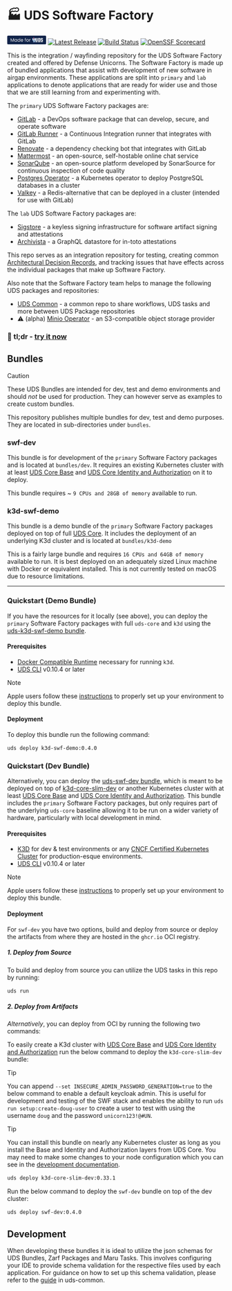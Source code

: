 # 🏭 UDS Software Factory

[<img alt="Made for UDS" src="https://raw.githubusercontent.com/defenseunicorns/uds-common/refs/heads/main/docs/assets/made-for-uds.svg" height="20px"/>](https://github.com/defenseunicorns/uds-core)
[![Latest Release](https://img.shields.io/github/v/release/defenseunicorns/uds-software-factory)](https://github.com/defenseunicorns/uds-software-factory/releases)
[![Build Status](https://img.shields.io/github/actions/workflow/status/defenseunicorns/uds-software-factory/release.yaml)](https://github.com/defenseunicorns/uds-software-factory/release.yaml)
[![OpenSSF Scorecard](https://api.securityscorecards.dev/projects/github.com/defenseunicorns/uds-software-factory/badge)](https://api.securityscorecards.dev/projects/github.com/defenseunicorns/uds-software-factory)

This is the integration / wayfinding repository for the UDS Software Factory created and offered by Defense Unicorns.  The Software Factory is made up of bundled applications that assist with development of new software in airgap environments.  These applications are split into `primary` and `lab` applications to denote applications that are ready for wider use and those that we are still learning from and experimenting with.

The `primary` UDS Software Factory packages are:

- [GitLab](https://github.com/defenseunicorns/uds-package-gitlab) - a DevOps software package that can develop, secure, and operate software
- [GitLab Runner](https://github.com/defenseunicorns/uds-package-gitlab-runner) - a Continuous Integration runner that integrates with GitLab
- [Renovate](https://github.com/defenseunicorns/uds-package-renovate) - a dependency checking bot that integrates with GitLab
- [Mattermost](https://github.com/defenseunicorns/uds-package-mattermost) - an open-source, self-hostable online chat service
- [SonarQube](https://github.com/defenseunicorns/uds-package-sonarqube) - an open-source platform developed by SonarSource for continuous inspection of code quality
- [Postgres Operator](https://github.com/defenseunicorns/uds-package-postgres-operator) - a Kubernetes operator to deploy PostgreSQL databases in a cluster
- [Valkey](https://github.com/defenseunicorns/uds-package-valkey) - a Redis-alternative that can be deployed in a cluster (intended for use with GitLab)

The `lab` UDS Software Factory packages are:

- [Sigstore](https://github.com/defenseunicorns/uds-package-sigstore) - a keyless signing infrastructure for software artifact signing and attestations
- [Archivista](https://github.com/defenseunicorns/uds-package-archivista) - a GraphQL datastore for in-toto attestations

This repo serves as an integration repository for testing, creating common [Architectural Decision Records](./adr), and tracking issues that have effects across the individual packages that make up Software Factory.

Also note that the Software Factory team helps to manage the following UDS packages and repositories:

- [UDS Common](https://github.com/defenseunicorns/uds-common) - a common repo to share workflows, UDS tasks and more between UDS Package repositories
- ⚠️ (alpha) [Minio Operator](https://github.com/defenseunicorns/uds-package-minio-operator) - an S3-compatible object storage provider

### 📜 tl;dr - [try it now](#quickstart-demo-bundle)

## Bundles

> [!CAUTION]
> These UDS Bundles are intended for dev, test and demo environments and should _not_ be used for production. They can however serve as examples to create custom bundles.

This repository publishes multiple bundles for dev, test and demo purposes. They are located in sub-directories under `bundles`.

### swf-dev

This bundle is for development of the `primary` Software Factory packages and is located at `bundles/dev`. It requires an existing Kubernetes cluster with at least [UDS Core Base](https://github.com/defenseunicorns/uds-core/tree/main/packages/base) and [UDS Core Identity and Authorization](https://github.com/defenseunicorns/uds-core/tree/main/packages/identity-authorization) on it to deploy.

This bundle requires ~ `9 CPUs and 28GB of memory` available to run.

### k3d-swf-demo

This bundle is a demo bundle of the `primary` Software Factory packages deployed on top of full [UDS Core](https://github.com/defenseunicorns/uds-core). It includes the deployment of an underlying K3d cluster and is located at `bundles/k3d-demo`

This is a fairly large bundle and requires `16 CPUs and 64GB of memory` available to run. It is best deployed on an adequately sized Linux machine with Docker or equivalent installed. This is not currently tested on macOS due to resource limitations.

---

### Quickstart (Demo Bundle)

If you have the resources for it locally (see above), you can deploy the `primary` Software Factory packages with full `uds-core` and `k3d` using the [uds-k3d-swf-demo bundle](./bundles/k3d-demo/README.md).

#### Prerequisites

- [Docker Compatible Runtime](https://docs.docker.com/engine/) necessary for running `k3d`.
- [UDS CLI](https://github.com/defenseunicorns/uds-cli?tab=readme-ov-file#install) v0.10.4 or later

> [!NOTE]
> Apple users follow these [instructions](./docs/development.md) to properly set up your environment to deploy this bundle.

#### Deployment

To deploy this bundle run the following command:

<!-- x-release-please-start-version -->

```bash
uds deploy k3d-swf-demo:0.4.0
```

<!-- x-release-please-end -->

### Quickstart (Dev Bundle)

Alternatively, you can deploy the [uds-swf-dev bundle](./bundles/dev/README.md), which is meant to be deployed on top of [k3d-core-slim-dev](https://github.com/defenseunicorns/uds-core/blob/main/bundles/k3d-slim-dev/README.md) or another Kubernetes cluster with at least [UDS Core Base](https://github.com/defenseunicorns/uds-core/tree/main/packages/base) and [UDS Core Identity and Authorization](https://github.com/defenseunicorns/uds-core/tree/main/packages/identity-authorization). This bundle includes the `primary` Software Factory packages, but only requires part of the underlying `uds-core` baseline allowing it to be run on a wider variety of hardware, particularly with local development in mind.

#### Prerequisites

- [K3D](https://k3d.io/) for dev & test environments or any [CNCF Certified Kubernetes Cluster](https://www.cncf.io/training/certification/software-conformance/#logos) for production-esque environments.
- [UDS CLI](https://github.com/defenseunicorns/uds-cli?tab=readme-ov-file#install) v0.10.4 or later

> [!NOTE]
> Apple users follow these [instructions](./docs/development.md) to properly set up your environment to deploy this bundle.

#### Deployment

For `swf-dev` you have two options, build and deploy from source or deploy the artifacts from where they are hosted in the `ghcr.io` OCI registry.

##### 1. Deploy from Source

To build and deploy from source you can utilize the UDS tasks in this repo by running:

```bash
uds run
```

##### 2. Deploy from Artifacts

_Alternatively_, you can deploy from OCI by running the following two commands:

To easily create a K3d cluster with [UDS Core Base](https://github.com/defenseunicorns/uds-core/tree/main/packages/base) and [UDS Core Identity and Authorization](https://github.com/defenseunicorns/uds-core/tree/main/packages/identity-authorization) run the below command to deploy the `k3d-core-slim-dev` bundle:

> [!TIP]
> You can append `--set INSECURE_ADMIN_PASSWORD_GENERATION=true` to the below command to enable a default keycloak admin. This is useful for development and testing of the SWF stack and enables the ability to run `uds run setup:create-doug-user` to create a user to test with using the username `doug` and the password `unicorn123!@#UN`.

> [!TIP]
> You can install this bundle on nearly any Kubernetes cluster as long as you install the Base and Identity and Authorization layers from UDS Core.  You may need to make some changes to your node configuration which you can see in the [development documentation](./docs/development.md#linux-users).

```bash
uds deploy k3d-core-slim-dev:0.33.1
```

Run the below command to deploy the `swf-dev` bundle on top of the dev cluster:

<!-- x-release-please-start-version -->
```bash
uds deploy swf-dev:0.4.0
```
<!-- x-release-please-end -->

## Development

When developing these bundles it is ideal to utilize the json schemas for UDS Bundles, Zarf Packages and Maru Tasks. This involves configuring your IDE to provide schema validation for the respective files used by each application. For guidance on how to set up this schema validation, please refer to the [guide](https://github.com/defenseunicorns/uds-common/blob/main/docs/uds-packages/development/development-ide-configuration.md) in uds-common.
